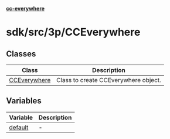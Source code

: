 [**cc-everywhere**](../../../../index.md)

<HorizontalLine />

# sdk/src/3p/CCEverywhere

## Classes

| Class | Description |
| ------ | ------ |
| [CCEverywhere](classes/cc-everywhere.md) | Class to create CCEverywhere object. |

## Variables

| Variable | Description |
| ------ | ------ |
| [default](variables/default.md) | - |
